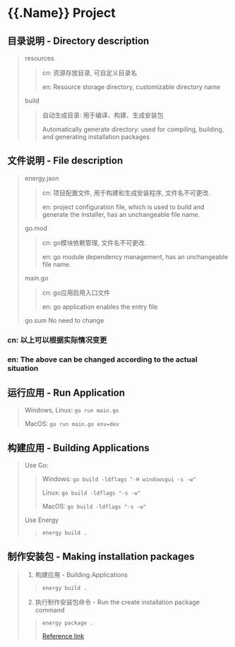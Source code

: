 # {{.Name}} Project

## 目录说明 - Directory description
> resources 
>> cn: 资源存放目录, 可自定义目录名
>>
>> en: Resource storage directory, customizable directory name
>
>  build
>> 自动生成目录: 用于编译、构建、生成安装包
>>
>> Automatically generate directory: used for compiling, building, and generating installation packages

## 文件说明 - File description
> energy.json
>> cn: 项目配置文件, 用于构建和生成安装程序, 文件名不可更改.
>>
>> en: project configuration file, which is used to build and generate the installer, has an unchangeable file name.
> 
> go.mod
>> cn: go模块依赖管理, 文件名不可更改.
>>
>> en: go module dependency management, has an unchangeable file name.
> 
> main.go
>> cn: go应用启用入口文件
>>
>> en: go application enables the entry file
>
> go.sum No need to change

### cn: 以上可以根据实际情况变更
### en: The above can be changed according to the actual situation

## 运行应用 - Run Application
> Windows, Linux: `go run main.go`
> 
> MacOS: `go run main.go env=dev`

## 构建应用 - Building Applications
> Use Go: 
>> Windows: `go build -ldflags "-H windowsgui -s -w"`
>> 
>> Linux: `go build -ldflags "-s -w"`
>>
>> MacOS: `go build -ldflags "-s -w"`
> 
> Use Energy
>> `energy build .`
> 

## 制作安装包 - Making installation packages
> 1. 构建应用 - Building Applications
>> `energy build .`
> 
> 2. 执行制作安装包命令 - Run the create installation package command
>> `energy package .`
>>
>> [Reference link]()